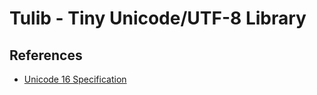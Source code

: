 # Tulib - Tiny Unicode/UTF-8 Library

## References

+ [Unicode 16 Specification](https://www.unicode.org/versions/Unicode16.0.0/core-spec/)
